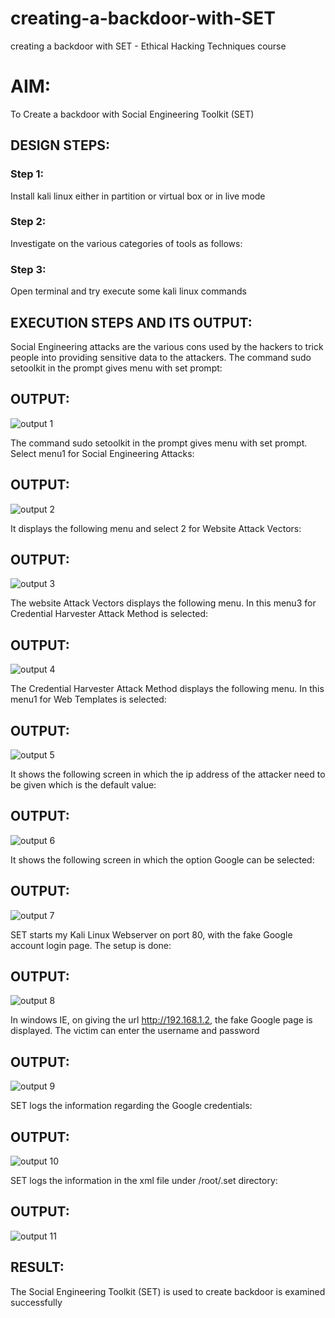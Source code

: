 # creating-a-backdoor-with-SET
creating a backdoor with SET - Ethical Hacking Techniques course

# AIM:
To Create a backdoor with Social Engineering Toolkit (SET)

## DESIGN STEPS:

### Step 1:

Install kali linux either in partition or virtual box or in live mode


### Step 2:

Investigate on the various categories of tools as follows:

### Step 3:

Open terminal and try execute some kali linux commands

## EXECUTION STEPS AND ITS OUTPUT:
Social Engineering attacks are the various cons used by the hackers to trick people into providing sensitive data to the attackers. 
The command sudo setoolkit in the prompt gives menu with set prompt:

## OUTPUT:
![output 1](https://github.com/madhan0809/creating-a-backdoor-with-SET/assets/119165530/d802d4b3-e028-40ec-8681-a2010a0c78e2)

The command sudo setoolkit in the prompt gives menu with set prompt. Select menu1 for Social Engineering Attacks:

## OUTPUT:
![output 2](https://github.com/madhan0809/creating-a-backdoor-with-SET/assets/119165530/a0b4bd4c-e4cd-4e09-897e-4c504220fb66)

It displays the following menu and select 2 for Website Attack Vectors:

## OUTPUT:
![output 3](https://github.com/madhan0809/creating-a-backdoor-with-SET/assets/119165530/8e8eefc7-74b0-4d74-99f7-a567c8ac16b2)


The website Attack Vectors displays the following menu. In this menu3 for Credential Harvester Attack Method is selected:

## OUTPUT:
![output 4](https://github.com/madhan0809/creating-a-backdoor-with-SET/assets/119165530/42c6f8a4-c9e4-441e-8e18-f35e6b9fb36b)

The Credential Harvester Attack Method displays the following menu. In this menu1 for Web Templates is selected:

## OUTPUT:
![output 5](https://github.com/madhan0809/creating-a-backdoor-with-SET/assets/119165530/6420cfdc-b554-4504-b6eb-5d527bf6df46)

It shows the following screen in which the ip address of the attacker need to be given which is the default value:

## OUTPUT:
![output 6](https://github.com/madhan0809/creating-a-backdoor-with-SET/assets/119165530/cc817167-5b9a-4baa-a5fe-6faad10a474a)

It shows the following screen in which the option Google can be selected:

## OUTPUT:
![output 7](https://github.com/madhan0809/creating-a-backdoor-with-SET/assets/119165530/b484ea5d-9cc6-43e4-9c81-de20c6c07a4a)

SET starts my Kali Linux Webserver on port 80, with the fake Google account login page. The setup is done:

## OUTPUT:
![output 8](https://github.com/madhan0809/creating-a-backdoor-with-SET/assets/119165530/dc0cc60a-62bd-4c62-9830-76d0b2aa4ad6)

In windows IE, on giving the url http://192.168.1.2, the fake Google page is displayed. The victim can enter the username and password

## OUTPUT:
![output 9](https://github.com/madhan0809/creating-a-backdoor-with-SET/assets/119165530/36731024-fb08-4190-a86b-4239141a3261)

SET logs the information regarding the Google credentials:

## OUTPUT:
![output 10](https://github.com/madhan0809/creating-a-backdoor-with-SET/assets/119165530/6bcf653f-8939-405f-8e77-5ab5e3e0e819)


SET logs the information in the xml file under /root/.set directory:

## OUTPUT:
![output 11](https://github.com/madhan0809/creating-a-backdoor-with-SET/assets/119165530/90ed8687-1831-474c-b600-c54f8d25d2bc)



















## RESULT:
The Social Engineering Toolkit (SET) is used to create backdoor is  examined successfully
